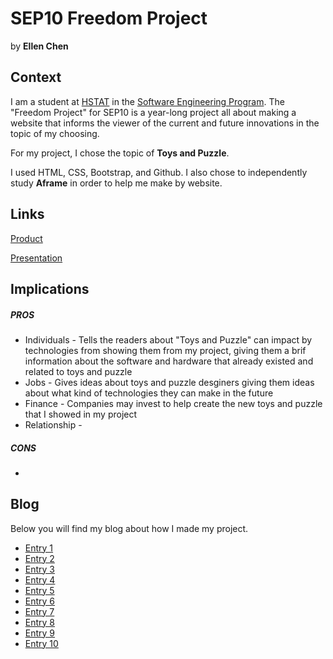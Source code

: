 # SEP10 Freedom Project
by **Ellen Chen**

## Context
I am a student at [HSTAT](https://www.hstat.org/) in the [Software Engineering Program](https://hstatsep.github.io/). The "Freedom Project" for SEP10 is a year-long project all about making a website that informs the viewer of the current and future innovations in the topic of my choosing.

For my project, I chose the topic of **Toys and Puzzle**. 

I used HTML, CSS, Bootstrap, and Github. I also chose to independently study **Aframe** in order to help me make by website.

## Links

[Product](https://github.com/ellenc0297/sep10-freedom-project/blob/main/toysproject/toy-aframe.html)

[Presentation](https://docs.google.com/presentation/d/1glgH9jph1g-d7wHwDeJotIWYjZ-MWQukFolTyd9lTBw/edit#slide=id.g2dbf79cbe50_1_0)

## Implications
##### PROS
* Individuals - Tells the readers about "Toys and Puzzle" can impact by technologies from showing them from my project, giving them a brif information about the software and hardware that already existed and related to toys and puzzle 
* Jobs - Gives ideas about toys and puzzle desginers giving them ideas about what kind of technologies they can make in the future
* Finance - Companies may invest to help create the new toys and puzzle that I showed in my project
* Relationship - 
##### CONS
* 


## Blog
Below you will find my blog about how I made my project.

* [Entry 1](blog/entry01.md)
* [Entry 2](blog/entry02.md)
* [Entry 3](blog/entry03.md)
* [Entry 4](blog/entry04.md)
* [Entry 5](blog/entry05.md)
* [Entry 6](blog/entry06.md)
* [Entry 7](blog/entry07.md)
* [Entry 8](blog/entry08.md)
* [Entry 9](blog/entry09.md)
* [Entry 10](blog/entry10.md)
